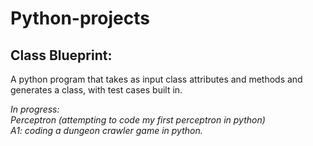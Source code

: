 # Python-projects

## Class Blueprint:
A python program that takes as input class attributes and methods and generates a class, with test cases built in.



_In progress:_\
_Perceptron (attempting to code my first perceptron in python)_\
_A1: coding a dungeon crawler game in python._

